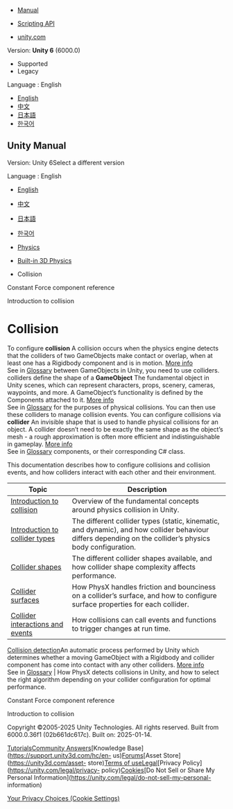 [](https://docs.unity3d.com)

  * [Manual](../Manual/index.html)
  * [Scripting API](../ScriptReference/index.html)

  * [unity.com](https://unity.com/)

Version: **Unity 6** (6000.0)

  * Supported
  * Legacy

Language : English

  * [English](/Manual/collision-section.html)
  * [中文](/cn/current/Manual/collision-section.html)
  * [日本語](/ja/current/Manual/collision-section.html)
  * [한국어](/kr/current/Manual/collision-section.html)

[](https://docs.unity3d.com)

## Unity Manual

Version: Unity 6Select a different version

Language : English

  * [English](/Manual/collision-section.html)
  * [中文](/cn/current/Manual/collision-section.html)
  * [日本語](/ja/current/Manual/collision-section.html)
  * [한국어](/kr/current/Manual/collision-section.html)

  * [Physics](PhysicsSection.html)
  * [Built-in 3D Physics](PhysicsOverview.html)
  * Collision

[](class-ConstantForce.html)

Constant Force component reference

[](CollidersOverview.html)

Introduction to collision

# Collision

To configure **collision** A collision occurs when the physics engine detects
that the colliders of two GameObjects make contact or overlap, when at least
one has a Rigidbody component and is in motion. [More
info](CollidersOverview.html)  
See in [Glossary](Glossary.html#Collision) between GameObjects in Unity, you
need to use colliders. colliders define the shape of a **GameObject** The
fundamental object in Unity scenes, which can represent characters, props,
scenery, cameras, waypoints, and more. A GameObject’s functionality is defined
by the Components attached to it. [More info](class-GameObject.html)  
See in [Glossary](Glossary.html#GameObject) for the purposes of physical
collisions. You can then use these colliders to manage collision events. You
can configure collisions via **collider** An invisible shape that is used to
handle physical collisions for an object. A collider doesn’t need to be
exactly the same shape as the object’s mesh - a rough approximation is often
more efficient and indistinguishable in gameplay. [More
info](CollidersOverview.html)  
See in [Glossary](Glossary.html#Collider) components, or their corresponding
C# class.

This documentation describes how to configure collisions and collision events,
and how colliders interact with each other and their environment.

**Topic** | **Description**  
---|---  
[Introduction to collision](CollidersOverview.html) | Overview of the fundamental concepts around physics collision in Unity.  
[Introduction to collider types](collider-types-introduction.html) | The different collider types (static, kinematic, and dynamic), and how collider behaviour differs depending on the collider’s physics body configuration.  
[Collider shapes](collider-shapes.html) | The different collider shapes available, and how collider shape complexity affects performance.  
[Collider surfaces](collider-surfaces.html) | How PhysX handles friction and bounciness on a collider’s surface, and how to configure surface properties for each collider.  
[Collider interactions and events](collider-interactions.html) | How collisions can call events and functions to trigger changes at run time.  
[Collision detection](collision-detection.html)An automatic process performed
by Unity which determines whether a moving GameObject with a Rigidbody and
collider component has come into contact with any other colliders. [More
info](CollidersOverview.html)  
See in [Glossary](Glossary.html#CollisionDetection) | How PhysX detects collisions in Unity, and how to select the right algorithm depending on your collider configuration for optimal performance.  
  
[](class-ConstantForce.html)

Constant Force component reference

[](CollidersOverview.html)

Introduction to collision

Copyright ©2005-2025 Unity Technologies. All rights reserved. Built from
6000.0.36f1 (02b661dc617c). Built on: 2025-01-14.

[Tutorials](https://learn.unity.com/)[Community
Answers](https://answers.unity3d.com)[Knowledge
Base](https://support.unity3d.com/hc/en-
us)[Forums](https://forum.unity3d.com)[Asset Store](https://unity3d.com/asset-
store)[Terms of
use](https://docs.unity3d.com/Manual/TermsOfUse.html)[Legal](https://unity.com/legal)[Privacy
Policy](https://unity.com/legal/privacy-
policy)[Cookies](https://unity.com/legal/cookie-policy)[Do Not Sell or Share
My Personal Information](https://unity.com/legal/do-not-sell-my-personal-
information)

[Your Privacy Choices (Cookie Settings)](javascript:void\(0\);)

